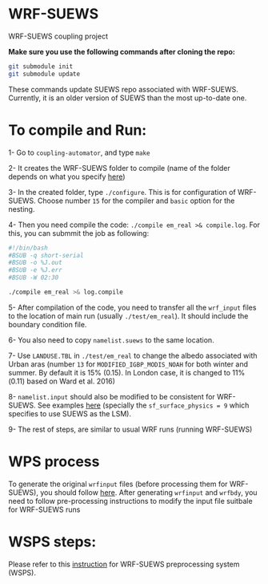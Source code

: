 # WRF-SUEWS

WRF-SUEWS coupling project

**Make sure you use the following commands after cloning the repo:**

``` bash
git submodule init
git submodule update
```
These commands update SUEWS repo associated with WRF-SUEWS. Currently, it is an older version of SUEWS than the most up-to-date one.

# To compile and Run:
1- Go to `coupling-automator`, and type `make`

2- It creates the WRF-SUEWS folder to compile (name of the folder depends on what you specify [here](https://github.com/Urban-Meteorology-Reading/WRF-SUEWS/blob/50dba67f3a66cfee296d7c4de88d3f52353b13cd/coupling-automator/automate_main.py#L57))

3- In the created folder, type `./configure`. This is for configuration of WRF-SUEWS. Choose number `15` for the compiler and `basic` option for the nesting.

4- Then you need compile the code: `./compile em_real >& compile.log`. For this, you can submmit the job as following:

```bash
#!/bin/bash 
#BSUB -q short-serial 
#BSUB -o %J.out 
#BSUB -e %J.err 
#BSUB -W 02:30

./compile em_real >& log.compile

```
5- After compilation of the code, you need to transfer all the `wrf_input` files to the location of main run (usually `./test/em_real`). It should include the boundary condition file.

6- You also need to copy `namelist.suews` to the same location.

7- Use `LANDUSE.TBL` in `./test/em_real` to change the albedo associated with Urban aras (number `13` for `MODIFIED_IGBP_MODIS_NOAH` for both winter and summer. By default it is 15% (0.15). In London case, it is changed to 11%(0.11) based on Ward et al. 2016)

8- `namelist.input` should also be modified to be consistent for WRF-SUEWS. See examples [here](https://github.com/Urban-Meteorology-Reading/WRF-SUEWS/tree/master/input-processor/namelist_example/UK) (specially the `sf_surface_physics = 9` which specifies to use SUEWS as the LSM).

9- The rest of steps, are similar to usual WRF runs (running WRF-SUEWS)

# WPS process

To generate the original `wrfinput` files (before processing them for WRF-SUEWS), you should follow [here](https://www2.mmm.ucar.edu/wrf/OnLineTutorial/CASES/JAN00/index.php). After generating `wrfinput` and `wrfbdy`, you need to follow pre-processing instructions to modify the input file suitbale for WRF-SUEWS runs


# WSPS steps:
Please refer to this [instruction](https://github.com/Urban-Meteorology-Reading/WRF-SUEWS/blob/master/WSPS/README.md) for WRF-SUEWS preprocessing system (WSPS).

